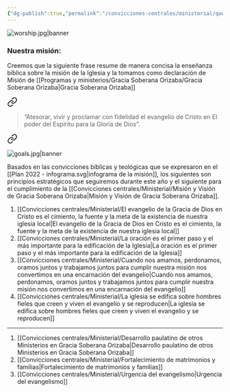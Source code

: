 ```yaml
---
{"dg-publish":true,"permalink":"/convicciones-centrales/ministerial/que-necesitamos-para-cumplir-la-mision/","tags":["Pastoral/Planeacion"]}
---
```


![worship.jpg|banner](/img/user/Archivos/banners/worship.jpg)



### Nuestra misión:
Creemos que la siguiente frase resume de manera concisa la enseñanza bíblica sobre la misión de la Iglesia y la tomamos como declaración de Misión de [[Programas y ministerios/Gracia Soberana Orizaba/Gracia Soberana Orizaba\|Gracia Soberana Orizaba]]


<div class="transclusion internal-embed is-loaded"><a class="markdown-embed-link" href="/convicciones-centrales/ministerial/mision-y-vision-de-gracia-soberana-orizaba/#e96de2" aria-label="Open link"><svg xmlns="http://www.w3.org/2000/svg" width="24" height="24" viewBox="0 0 24 24" fill="none" stroke="currentColor" stroke-width="2" stroke-linecap="round" stroke-linejoin="round" class="svg-icon lucide-link"><path d="M10 13a5 5 0 0 0 7.54.54l3-3a5 5 0 0 0-7.07-7.07l-1.72 1.71"></path><path d="M14 11a5 5 0 0 0-7.54-.54l-3 3a5 5 0 0 0 7.07 7.07l1.71-1.71"></path></svg></a><div class="markdown-embed">



> “Atesorar, vivir y proclamar con fidelidad el evangelio de Cristo en El poder del Espíritu para la Gloria de Dios”. 

</div></div>




<div class="transclusion internal-embed is-loaded"><a class="markdown-embed-link" href="/convicciones-centrales/ministerial/07-convicciones-para-la-direccion-de-la-iglesia/" aria-label="Open link"><svg xmlns="http://www.w3.org/2000/svg" width="24" height="24" viewBox="0 0 24 24" fill="none" stroke="currentColor" stroke-width="2" stroke-linecap="round" stroke-linejoin="round" class="svg-icon lucide-link"><path d="M10 13a5 5 0 0 0 7.54.54l3-3a5 5 0 0 0-7.07-7.07l-1.72 1.71"></path><path d="M14 11a5 5 0 0 0-7.54-.54l-3 3a5 5 0 0 0 7.07 7.07l1.71-1.71"></path></svg></a><div class="markdown-embed">





![goals.jpg|banner](/img/user/Archivos/banners/goals.jpg)


Basados en las convicciones bíblicas y teológicas que se expresaron en el  [[Plan 2022 - infograma.svg|infograma de la misión]], los siguientes son principios estratégicos que seguiremos durante este año y el siguiente para el cumplimiento de la [[Convicciones centrales/Ministerial/Misión y Visión de Gracia Soberana Orizaba\|Misión y Visión de Gracia Soberana Orizaba]].

1. [[Convicciones centrales/Ministerial/El evangelio de la Gracia de Dios en Cristo es el cimiento, la fuente y la meta de la existencia de nuestra iglesia local\|El evangelio de la Gracia de Dios en Cristo es el cimiento, la fuente y la meta de la existencia de nuestra iglesia local]]
2. [[Convicciones centrales/Ministerial/La oración es el primer paso y el más importante para la edificación de la Iglesia\|La oración es el primer paso y el más importante para la edificación de la Iglesia]]
3. [[Convicciones centrales/Ministerial/Cuando nos amamos, perdonamos, oramos juntos y trabajamos juntos para cumplir nuestra misión nos convertimos en una encarnación del evangelio\|Cuando nos amamos, perdonamos, oramos juntos y trabajamos juntos para cumplir nuestra misión nos convertimos en una encarnación del evangelio]]
4. [[Convicciones centrales/Ministerial/La iglesia se edifica sobre hombres fieles que creen y viven el evangelio y se reproducen\|La iglesia se edifica sobre hombres fieles que creen y viven el evangelio y se reproducen]]

---
1. [[Convicciones centrales/Ministerial/Desarrollo paulatino de otros Ministerios en Gracia Soberana Orizaba\|Desarrollo paulatino de otros Ministerios en Gracia Soberana Orizaba]]
2. [[Convicciones centrales/Ministerial/Fortalecimiento de matrimonios y familias\|Fortalecimiento de matrimonios y familias]]
3. [[Convicciones centrales/Ministerial/Urgencia del evangelismo\|Urgencia del evangelismo]]

</div></div>


